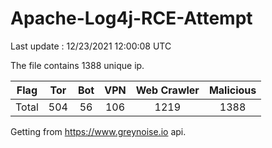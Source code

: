 
# Apache-Log4j-RCE-Attempt

Last update : 12/23/2021 12:00:08 UTC

The file contains 1388 unique ip.

| Flag | Tor | Bot | VPN | Web Crawler | Malicious |
| :-:  | :-: | :-: | :-: | :-:         | :-:       |
| Total| 504  | 56  | 106  | 1219          | 1388        |

Getting from https://www.greynoise.io api.